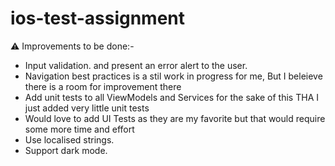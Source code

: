 # ios-test-assignment

⚠️ Improvements to be done:-
- Input validation. and present an error alert to the user.
- Navigation best practices is a stil work in progress for me, But I beleieve there is a room for improvement there
- Add unit tests to all ViewModels and Services for the sake of this THA I just added very little unit tests
- Would love to add UI Tests as they are my favorite but that would require some more time and effort
- Use localised strings.
- Support dark mode.

